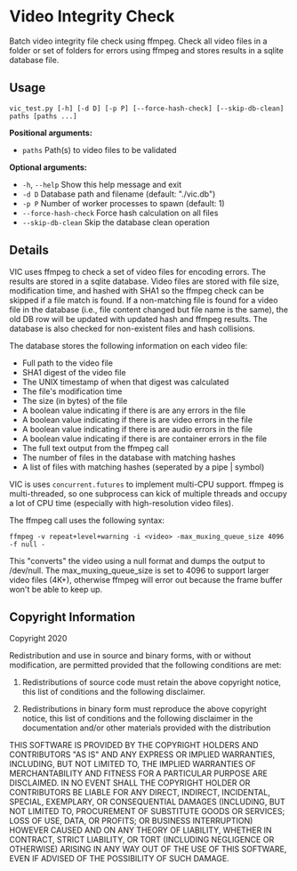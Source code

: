 # Video Integrity Check
Batch video integrity file check using ffmpeg. Check all video files in a folder or set of folders for errors using ffmpeg and stores results in a sqlite database file.

## Usage
`vic_test.py [-h] [-d D] [-p P] [--force-hash-check] [--skip-db-clean] paths [paths ...]`

**Positional arguments:**

- `paths`               Path(s) to video files to be validated

**Optional arguments:**

- `-h`, `--help`          Show this help message and exit
- `-d D`                Database path and filename (default: "./vic.db")
- `-p P`                Number of worker processes to spawn (default: 1)
- `--force-hash-check`  Force hash calculation on all files
- `--skip-db-clean`     Skip the database clean operation

## Details
VIC uses ffmpeg to check a set of video files for encoding errors. The results are stored in a sqlite database. Video files are stored with file size, modification time, and hashed with SHA1 so the ffmpeg check can be skipped if a file match is found. If a non-matching file is found for a video file in the database (i.e., file content changed but file name is the same), the old DB row will be updated with updated hash and ffmpeg results. The database is also checked for non-existent files and hash collisions.

The database stores the following information on each video file:

 - Full path to the video file
 - SHA1 digest of the video file
 - The UNIX timestamp of when that digest was calculated
 - The file's modification time
 - The size (in bytes) of the file
 - A boolean value indicating if there is are any errors in the file
 - A boolean value indicating if there is are video errors in the file
 - A boolean value indicating if there is are audio errors in the file
 - A boolean value indicating if there is are container errors in the file
 - The full text output from the ffmpeg call
 - The number of files in the database with matching hashes
 - A list of files with matching hashes (seperated by a pipe | symbol)

VIC is uses `concurrent.futures` to implement multi-CPU support. ffmpeg is multi-threaded, so one subprocess can kick of multiple threads and occupy a lot of CPU time (especially with high-resolution video files).

The ffmpeg call uses the following syntax:

`ffmpeg -v repeat+level+warning -i <video> -max_muxing_queue_size 4096 -f null -`

This "converts" the video using a null format and dumps the output to /dev/null. The max_muxing_queue_size is set to 4096 to support larger video files (4K+), otherwise ffmpeg will error out because the frame buffer won't be able to keep up.

## Copyright Information
Copyright 2020

Redistribution and use in source and binary forms, with or without modification, are permitted provided that the following conditions are met:

 1. Redistributions of source code must retain the above copyright notice, this list of conditions and the following disclaimer.

 2. Redistributions in binary form must reproduce the above copyright notice, this list of conditions and the following disclaimer in the documentation and/or other materials provided with the distribution

THIS SOFTWARE IS PROVIDED BY THE COPYRIGHT HOLDERS AND CONTRIBUTORS "AS IS" AND ANY EXPRESS OR IMPLIED WARRANTIES, INCLUDING, BUT NOT LIMITED TO, THE IMPLIED WARRANTIES OF MERCHANTABILITY AND FITNESS FOR A PARTICULAR PURPOSE ARE DISCLAIMED. IN NO EVENT SHALL THE COPYRIGHT HOLDER OR CONTRIBUTORS BE LIABLE FOR ANY DIRECT, INDIRECT, INCIDENTAL, SPECIAL, EXEMPLARY, OR CONSEQUENTIAL DAMAGES (INCLUDING, BUT NOT LIMITED TO, PROCUREMENT OF SUBSTITUTE GOODS OR SERVICES; LOSS OF USE, DATA, OR PROFITS; OR BUSINESS INTERRUPTION) HOWEVER CAUSED AND ON ANY THEORY OF LIABILITY, WHETHER IN CONTRACT, STRICT LIABILITY, OR TORT (INCLUDING NEGLIGENCE OR OTHERWISE) ARISING IN ANY WAY OUT OF THE USE OF THIS SOFTWARE, EVEN IF ADVISED OF THE POSSIBILITY OF SUCH DAMAGE.
